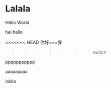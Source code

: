 # Lalala
Hello World

hei hello

<<<<<<< HEAD
你好===界
>>>>>>> switch

ppppppppppp


aaaaaaaaa

lalala
